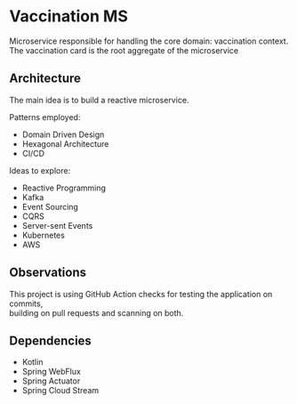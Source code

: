# Vaccination MS

Microservice responsible for handling the core domain: vaccination context.  
The vaccination card is the root aggregate of the microservice

## Architecture
The main idea is to build a reactive microservice.

Patterns employed:
- Domain Driven Design
- Hexagonal Architecture
- CI/CD

Ideas to explore:
- Reactive Programming
- Kafka
- Event Sourcing
- CQRS
- Server-sent Events
- Kubernetes
- AWS

## Observations
This project is using GitHub Action checks for testing the application on commits,  
building on pull requests and scanning on both.

## Dependencies
- Kotlin
- Spring WebFlux
- Spring Actuator
- Spring Cloud Stream
